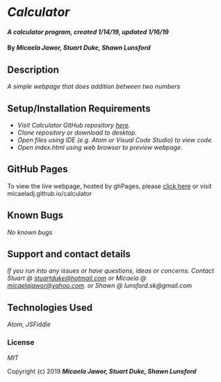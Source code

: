 # _Calculator_

#### _A calculator program, created 1/14/19, updated 1/16/19_

#### By _**Micaela Jawor, Stuart Duke, Shawn Lunsford**_

## Description

_A simple webpage that does addition between two numbers_

## Setup/Installation Requirements

* _Visit Calculator GitHub repository <a href="https://github.com/MicaelaDJ/calculator">here</a>._
* _Clone repository or download to desktop._
* _Open files using IDE (e.g. Atom or Visual Code Studio) to view code._
* _Open index.html using web browser to preview webpage._

## GitHub Pages

To view the live webpage, hosted by ghPages, please <a href="https://micaeladj.github.io/calculator">click here</a> or visit micaeladj.github.io/calculator

## Known Bugs

_No known bugs_

## Support and contact details

_If you run into any issues or have questions, ideas or concerns.  Contact Stuart @ stuartduke@hotmail.com or Micaela @ micaelajawor@yahoo.com. or Shawn @ lunsford.sk@gmail.com_

## Technologies Used

_Atom, JSFiddle_

### License

*MIT*

Copyright (c) 2019 **_Micaela Jawor, Stuart Duke, Shawn Lunsford_**

